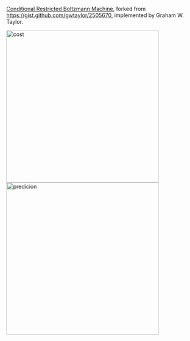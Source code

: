 [Conditional Restricted Boltzmann Machine](https://www.cs.toronto.edu/~hinton/absps/fcrbm_icml.pdf), forked from https://gist.github.com/gwtaylor/2505670, implemented by Graham W. Taylor. 

<img src="https://raw.githubusercontent.com/ktaneishi/crbm/master/cost.png" width="400" alt="cost" /> <img src="https://raw.githubusercontent.com/ktaneishi/crbm/master/prediction.png" width="400" alt="predicion" />
